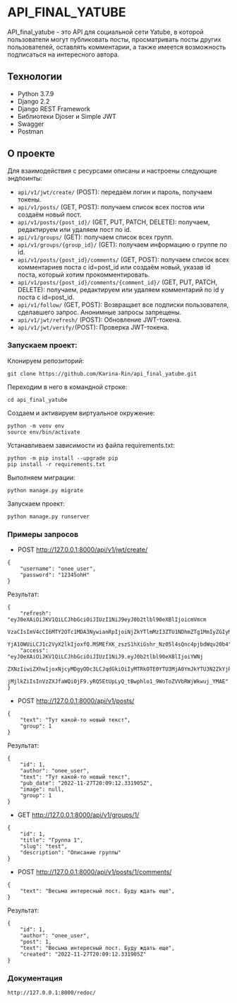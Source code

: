 # API_FINAL_YATUBE
API_final_yatube - это API для cоциальной сети Yatube, в которой пользователи 
могут публиковать посты, просматривать посты других пользователей, оставлять 
комментарии, а также имеется возможность подписаться на интересного автора.

## Технологии

- Python 3.7.9
- Django 2.2
- Django REST Framework
- Библиотеки Djoser и Simple JWT
- Swagger
- Postman

## О проекте

Для взаимодействия с ресурсами описаны и настроены следующие эндпоинты:
- `api/v1/jwt/create/` (POST): передаём логин и пароль, получаем токены.
- `api/v1/posts/` (GET, POST): получаем список всех постов или создаём новый 
пост.
- `api/v1/posts/{post_id}/` (GET, PUT, PATCH, DELETE): получаем, редактируем 
или удаляем пост по id.
- `api/v1/groups/` (GET): получаем список всех групп.
- `api/v1/groups/{group_id}/` (GET): получаем информацию о группе по id.
- `api/v1/posts/{post_id}/comments/` (GET, POST): получаем список всех 
комментариев поста с id=post_id или создаём новый, указав id поста, который 
хотим прокомментировать.
- `api/v1/posts/{post_id}/comments/{comment_id}/` (GET, PUT, PATCH, DELETE): 
получаем, редактируем или удаляем комментарий по id у поста с id=post_id.
- `api/v1/follow/` (GET, POST): Возвращает все подписки пользователя, 
сделавшего запрос. Анонимные запросы запрещены.
- `api/v1/jwt/refresh/` (POST): Обновление JWT-токена.
- `api/v1/jwt/verify/`(POST): Проверка JWT-токена.

### Запускаем проект:

Клонируем репозиторий:

```
git clone https://github.com/Karina-Rin/api_final_yatube.git
```
Переходим в него в командной строке:
```
cd api_final_yatube
```

Cоздаем и активируем виртуальное окружение:

```
python -m venv env
source env/bin/activate
```

Устанавливаем зависимости из файла requirements.txt:

```
python -m pip install --upgrade pip
pip install -r requirements.txt
```

Выполняем миграции:

```
python manage.py migrate
```

Запускаем проект:

```
python manage.py runserver
```

### Примеры запросов

- POST http://127.0.0.1:8000/api/v1/jwt/create/

```
{
    "username": "onee_user",
    "password": "12345ohH"
}
```
Результат:
```
{
    "refresh": "eyJ0eXAiOiJKV1QiLCJhbGciOiJIUzI1NiJ9eyJ0b2tlbl90eXBlIjoicmVmcm
    VzaCIsImV4cCI6MTY2OTc1MDA3NywianRpIjoiNjZkYTlmMzI3ZTU1NDhmZTg1MmIyZGIyMTJi
    YjA1OWUiLCJ1c2VyX2lkIjoxfQ.MSMEfXK_zszS1hXiGshr_Nz05l4sQnc4pjbdWqv20b4",
    "access": "eyJ0eXAiOiJKV1QiLCJhbGciOiJIUzI1NiJ9.eyJ0b2tlbl90eXBlIjoiYWNj
    ZXNzIiwiZXhwIjoxNjcyMDgyODc3LCJqdGkiOiIyMTRkOTE0YTU3MjA0YmJkYTU3N2ZkYjRiZDZ
    jMjlkZiIsInVzZXJfaWQiOjF9.yRQ5EtUpLyQ_tBwphlo1_9WoToZVVbRWjWkwuj_YMAE"
}
```

- POST http://127.0.0.1:8000/api/v1/posts/

```
{
    "text": "Тут какой-то новый текст",
    "group": 1
}
```

Результат:

```
{
    "id": 1,
    "author": "onee_user",
    "text": "Тут какой-то новый текст",
    "pub_date": "2022-11-27T20:09:12.331905Z",
    "image": null,
    "group": 1
}
```

- GET http://127.0.0.1:8000/api/v1/groups/1/

```
{
    "id": 1,
    "title": "Группа 1",
    "slug": "test",
    "description": "Описание группы"
}
```

- POST http://127.0.0.1:8000/api/v1/posts/1/comments/

```
{
    "text": "Весьма интересный пост. Буду ждать еще",
}
```
Результат:
```
{
    "id": 1,
    "author": "onee_user",
    "post": 1,
    "text": "Весьма интересный пост. Буду ждать еще",
    "created": "2022-11-27T20:09:12.331905Z"
}
```

### Документация
```
http://127.0.0.1:8000/redoc/
```
